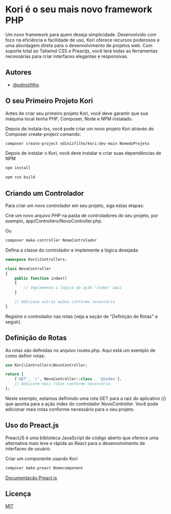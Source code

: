 
# Kori é o seu mais novo framework PHP

 Um novo framework para quem deseja simplicidade. Desenvolvido com foco na eficiência e facilidade de uso, Kori oferece recursos poderosos e uma abordagem direta para o desenvolvimento de projetos web. Com suporte total ao Tailwind CSS e Preactjs, você terá todas as ferramentas necessárias para criar interfaces elegantes e responsivas. 


## Autores

- [@odinizfilho](https://www.github.com/odinizfilho)


## O seu Primeiro Projeto Kori

Antes de criar seu primeiro projeto Kori, você deve garantir que sua máquina local tenha PHP, Composer, Node e NPM instalado. 

Depois de instala-los, você pode criar um novo projeto Kori através do Composer create-project comando:

```bash
composer create-project odinizfilho/kori:dev-main NomedoProjeto
```

Depois de instalar o Kori, você deve instalar e criar suas dependências de NPM
```bash
npm install
```
```bash
npm run build
```

## Criando um Controlador

Para criar um novo controlador em seu projeto, siga estas etapas:

Crie um novo arquivo PHP na pasta de controladores do seu projeto, por exemplo, app/Controllers/NovoController.php.

Ou
```bash
composer make-controller NomeControlador
```

Defina a classe do controlador e implemente a lógica desejada:

```php
namespace Kori\Controllers;

class NovoController
{
    public function index()
    {
        // Implemente a lógica da ação "index" aqui
    }

    // Adicione outras ações conforme necessário
}

```
Registre o controlador nas rotas  (veja a seção de "Definição de Rotas" a seguir).

## Definição de Rotas

As rotas são definidas no arquivo routes.php. Aqui está um exemplo de como definir rotas:

```php
use Kori\Controllers\NovoController;

return [
    ['GET', '/', NovoController::class . '@index'],
    // Adicione mais rotas conforme necessário
];

```
Neste exemplo, estamos definindo uma rota GET para a raiz do aplicativo (/) que aponta para a ação index do controlador NovoController. Você pode adicionar mais rotas conforme necessário para o seu projeto.

## Uso do Preact.js

PreactJS é uma biblioteca JavaScript de código aberto que oferece uma alternativa mais leve e rápida ao React para o desenvolvimento de interfaces de usuário.

Criar um componente usando Kori
```bash
composer make-preact Nomecomponent
```

[Documentação Preact.js](https://preactjs.com/guide/v10/getting-started)




## Licença

[MIT](https://choosealicense.com/licenses/mit/)

